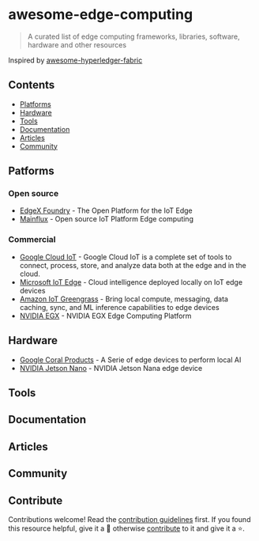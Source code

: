 # awesome-edge-computing
> A curated list of edge computing frameworks, libraries, software, hardware and other resources

Inspired by [awesome-hyperledger-fabric](https://github.com/wearetheledger/awesome-hyperledger-fabric)

## Contents

- [Platforms](#platforms)
- [Hardware](#hardware)
- [Tools](#tools)
- [Documentation](#documentation)
- [Articles](#articles)
- [Community](#community)

## Patforms
### Open source
- [EdgeX Foundry](https://www.edgexfoundry.org) - The Open Platform for the IoT Edge
- [Mainflux](https://www.mainflux.com) - Open source IoT Platform Edge computing
### Commercial
- [Google Cloud IoT](https://cloud.google.com/solutions/iot/) - Google Cloud IoT is a complete set of tools to connect, process, store, and analyze data both at the edge and in the cloud.
- [Microsoft IoT Edge](https://azure.microsoft.com/en-in/services/iot-edge/) - Cloud intelligence deployed locally on IoT edge devices
- [Amazon IoT Greengrass](https://aws.amazon.com/greengrass/) - Bring local compute, messaging, data caching, sync, and ML inference capabilities to edge devices
- [NVIDIA EGX](https://www.nvidia.com/en-us/data-center/products/egx-edge-computing/) - NVIDIA EGX Edge Computing Platform

## Hardware
- [Google Coral Products](https://coral.withgoogle.com) - A Serie of edge devices to perform local AI
- [NVIDIA Jetson Nano](https://www.nvidia.com/en-us/autonomous-machines/embedded-systems/jetson-nano/) - NVIDIA Jetson Nana edge device

## Tools

## Documentation

## Articles

## Community

## Contribute

Contributions welcome! Read the [contribution guidelines](contributing.md) first. If you found this resource helpful, give it a 🌟 otherwise [contribute](contributing.md) to it and give it a ⭐️.

